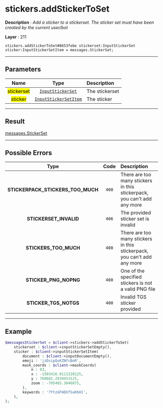# stickers.addStickerToSet

**Description** : *Add a sticker to a stickerset\. The sticker set must have been created by the current user/bot*

**Layer** : 211

```tl
stickers.addStickerToSet#8653febe stickerset:InputStickerSet sticker:InputStickerSetItem = messages.StickerSet;
```

---

## Parameters

| Name | Type | Description |
| :---: | :---: | :--- |
| <mark>stickerset</mark> | [`InputStickerSet`](type/InputStickerSet) | The stickerset |
| <mark>sticker</mark> | [`InputStickerSetItem`](type/InputStickerSetItem) | The sticker |

---

## Result

[messages.StickerSet](type/messages.StickerSet)

---

## Possible Errors

| Type | Code | Description |
| :---: | :---: | :--- |
| **STICKERPACK_STICKERS_TOO_MUCH** | `400` | There are too many stickers in this stickerpack, you can't add any more |
| **STICKERSET_INVALID** | `406` | The provided sticker set is invalid |
| **STICKERS_TOO_MUCH** | `400` | There are too many stickers in this stickerpack, you can't add any more |
| **STICKER_PNG_NOPNG** | `400` | One of the specified stickers is not a valid PNG file |
| **STICKER_TGS_NOTGS** | `400` | Invalid TGS sticker provided |

---

## Example

```php
$messagesStickerSet = $client->stickers->addStickerToSet(
	stickerset : $client->inputStickerSetEmpty(),
	sticker : $client->inputStickerSetItem(
		document : $client->inputDocumentEmpty(),
		emoji : 'jzDsipQvKZNfcBnR',
		mask_coords : $client->maskCoords(
			n : 83,
			x : -1503416.9111328125,
			y : 760602.2939453125,
			zoom : -705485.3046875,
		),
		keywords : '7YtzGP4DXfSuKbH1',
	),
);
```